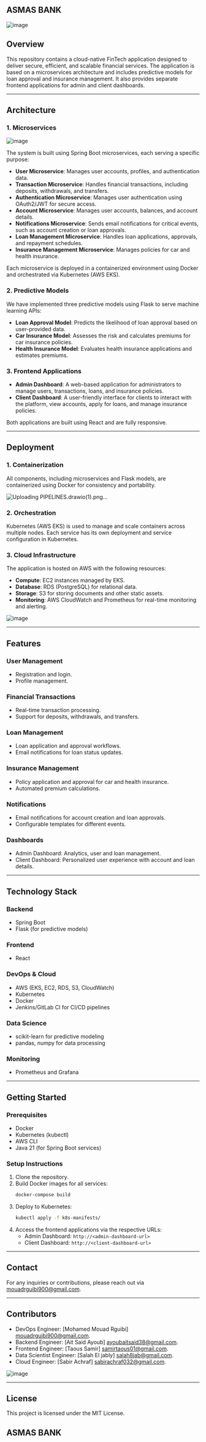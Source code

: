 ## ASMAS BANK

![image](https://github.com/user-attachments/assets/580617f8-cb11-46fd-8db0-d53fc8d64203)

## Overview
This repository contains a cloud-native FinTech application designed to deliver secure, efficient, and scalable financial services. The application is based on a microservices architecture and includes predictive models for loan approval and insurance management. It also provides separate frontend applications for admin and client dashboards.

---

## Architecture

### 1. **Microservices**

![image](https://github.com/user-attachments/assets/6a3013a2-9e44-41d4-b272-58d59c926e00)


The system is built using Spring Boot microservices, each serving a specific purpose:

- **User Microservice**: Manages user accounts, profiles, and authentication data.
- **Transaction Microservice**: Handles financial transactions, including deposits, withdrawals, and transfers.
- **Authentication Microservice**: Manages user authentication using OAuth2/JWT for secure access.
- **Account Microservice**: Manages user accounts, balances, and account details.
- **Notifications Microservice**: Sends email notifications for critical events, such as account creation or loan approvals.
- **Loan Management Microservice**: Handles loan applications, approvals, and repayment schedules.
- **Insurance Management Microservice**: Manages policies for car and health insurance.

Each microservice is deployed in a containerized environment using Docker and orchestrated via Kubernetes (AWS EKS).



### 2. **Predictive Models**
We have implemented three predictive models using Flask to serve machine learning APIs:

- **Loan Approval Model**: Predicts the likelihood of loan approval based on user-provided data.
- **Car Insurance Model**: Assesses the risk and calculates premiums for car insurance policies.
- **Health Insurance Model**: Evaluates health insurance applications and estimates premiums.

### 3. **Frontend Applications**
- **Admin Dashboard**: A web-based application for administrators to manage users, transactions, loans, and insurance policies.
- **Client Dashboard**: A user-friendly interface for clients to interact with the platform, view accounts, apply for loans, and manage insurance policies.

Both applications are built using React and are fully responsive.

---

## Deployment

### 1. **Containerization**
All components, including microservices and Flask models, are containerized using Docker for consistency and portability.

![Uploading PIPELINES.drawio(1).png…]()



### 2. **Orchestration**
Kubernetes (AWS EKS) is used to manage and scale containers across multiple nodes. Each service has its own deployment and service configuration in Kubernetes.

### 3. **Cloud Infrastructure**
The application is hosted on AWS with the following resources:
- **Compute**: EC2 instances managed by EKS.
- **Database**: RDS (PostgreSQL) for relational data.
- **Storage**: S3 for storing documents and other static assets.
- **Monitoring**: AWS CloudWatch and Prometheus for real-time monitoring and alerting.

![image](https://github.com/user-attachments/assets/98c37b81-88b1-4e73-b31b-8a90f1f7feeb)


---

## Features

### **User Management**
- Registration and login.
- Profile management.


### **Financial Transactions**
- Real-time transaction processing.
- Support for deposits, withdrawals, and transfers.

### **Loan Management**
- Loan application and approval workflows.
- Email notifications for loan status updates.

### **Insurance Management**
- Policy application and approval for car and health insurance.
- Automated premium calculations.

### **Notifications**
- Email notifications for account creation and loan approvals.
- Configurable templates for different events.

### **Dashboards**
- Admin Dashboard: Analytics, user and loan management.
- Client Dashboard: Personalized user experience with account and loan details.

---

## Technology Stack

### **Backend**
- Spring Boot
- Flask (for predictive models)

### **Frontend**
- React

### **DevOps & Cloud**
- AWS (EKS, EC2, RDS, S3, CloudWatch)
- Kubernetes
- Docker
- Jenkins/GitLab CI for CI/CD pipelines

### **Data Science**
- scikit-learn for predictive modeling
- pandas, numpy for data processing

### **Monitoring**
- Prometheus and Grafana

---

## Getting Started

### **Prerequisites**
- Docker
- Kubernetes (kubectl)
- AWS CLI
- Java 21 (for Spring Boot services)

### **Setup Instructions**
1. Clone the repository.
2. Build Docker images for all services:
   ```bash
   docker-compose build
   ```
3. Deploy to Kubernetes:
   ```bash
   kubectl apply -f k8s-manifests/
   ```
4. Access the frontend applications via the respective URLs:
   - Admin Dashboard: `http://<admin-dashboard-url>`
   - Client Dashboard: `http://<client-dashboard-url>`

---

## Contact
For any inquiries or contributions, please reach out via [mouadrguibi900@gmail.com](mailto:mouadrguibi900@gmail.com).

---

## Contributors
- DevOps Engineer: [Mohamed Mouad Rguibi] [mouadrguibi900@gmail.com](mailto:mouadrguibi900@gmail.com).
- Backend Engineer: [Ait Said Ayoub] [ayoubaitsaid38@gmail.com](mailto:ayoubaitsaid38@gmail.com).
- Frontend Engineer: [Taous Samir]  [samirtaous01@gmail.com](mailto:samirtaous01@gmail.com).
- Data Scientist Engineer: [Salah El jably] [salah8jab@gmail.com](mailto:salah8jab@gmail.com).
- Cloud Engineer: [Sabir Achraf] [sabirachraf032@gmail.com](mailto:sabirachraf032@gmail.com).
  
![image](https://github.com/user-attachments/assets/36f9c204-571c-4dd4-b187-0cc4f7cdb7fa)

---

## License
This project is licensed under the MIT License.

## ASMAS BANK



